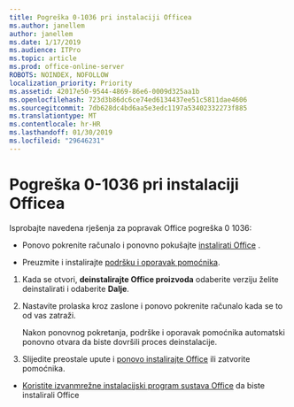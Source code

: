 ```yaml
---
title: Pogreška 0-1036 pri instalaciji Officea
ms.author: janellem
author: janellem
ms.date: 1/17/2019
ms.audience: ITPro
ms.topic: article
ms.prod: office-online-server
ROBOTS: NOINDEX, NOFOLLOW
localization_priority: Priority
ms.assetid: 42017e50-9544-4869-86e6-0009d325aa1b
ms.openlocfilehash: 723d3b86dc6ce74ed6134437ee51c5811dae4606
ms.sourcegitcommit: 7db628dc4bd6aa5e3edc1197a53402332273f885
ms.translationtype: MT
ms.contentlocale: hr-HR
ms.lasthandoff: 01/30/2019
ms.locfileid: "29646231"
---
```

# <a name="error-0-1036-when-installing-office"></a>Pogreška 0-1036 pri instalaciji Officea


Isprobajte navedena rješenja za popravak Office pogreška 0 1036:
  
- Ponovo pokrenite računalo i ponovno pokušajte [instalirati Office](https://portal.office.com/OLS/MySoftware.aspx) . 
    
- Preuzmite i instalirajte [podršku i oporavak pomoćnika](https://aka.ms/SARA-OfficeUninstall-Alchemy).
    
1. Kada se otvori, **deinstalirajte Office proizvoda** odaberite verziju želite deinstalirati i odaberite **Dalje**.
    
2. Nastavite prolaska kroz zaslone i ponovo pokrenite računalo kada se to od vas zatraži.
    
    Nakon ponovnog pokretanja, podrške i oporavak pomoćnika automatski ponovno otvara da biste dovršili proces deinstalacije.
    
3. Slijedite preostale upute i [ponovo instalirajte Office](https://portal.office.com/OLS/MySoftware.aspx) ili zatvorite pomoćnika. 
    
- [Koristite izvanmrežne instalacijski program sustava Office](https://support.office.com/article/f0a85fe7-118f-41cb-a791-d59cef96ad1c?wt.mc_id=Alchemy_ClientDIA) da biste instalirali Office 
    

